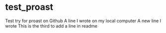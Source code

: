 # test_proast
Test try for proast on Github
A line I wrote on my local computer
A new line I wrote
This is the third to add a line in readme
